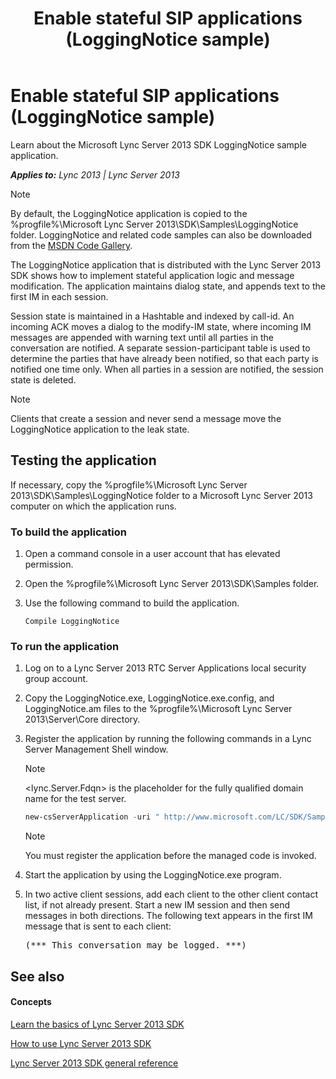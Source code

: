﻿---
title: Enable stateful SIP applications (LoggingNotice sample)
TOCTitle: Enable stateful SIP applications (LoggingNotice sample)
ms:assetid: e37aa355-eed1-445d-9001-ba93ebe019a1
ms:mtpsurl: https://msdn.microsoft.com/en-us/library/Dn439095(v=office.15)
ms:contentKeyID: 57096248
ms.date: 07/24/2014
mtps_version: v=office.15
dev_langs:
- powershell
---

# Enable stateful SIP applications (LoggingNotice sample)

Learn about the Microsoft Lync Server 2013 SDK LoggingNotice sample application.


_**Applies to:** Lync 2013 | Lync Server 2013_


> [!NOTE]
> <P>By default, the LoggingNotice application is copied to the %progfile%\Microsoft Lync Server 2013\SDK\Samples\LoggingNotice folder. LoggingNotice and related code samples can also be downloaded from the <A href="http://code.msdn.microsoft.com/lync-server-2013-enable-eddaa75c">MSDN Code Gallery</A>.</P>



The LoggingNotice application that is distributed with the Lync Server 2013 SDK shows how to implement stateful application logic and message modification. The application maintains dialog state, and appends text to the first IM in each session.

Session state is maintained in a Hashtable and indexed by call-id. An incoming ACK moves a dialog to the modify-IM state, where incoming IM messages are appended with warning text until all parties in the conversation are notified. A separate session-participant table is used to determine the parties that have already been notified, so that each party is notified one time only. When all parties in a session are notified, the session state is deleted.


> [!NOTE]
> <P>Clients that create a session and never send a message move the LoggingNotice application to the leak state.</P>



## Testing the application

If necessary, copy the %progfile%\\Microsoft Lync Server 2013\\SDK\\Samples\\LoggingNotice folder to a Microsoft Lync Server 2013 computer on which the application runs.

### To build the application

1.  Open a command console in a user account that has elevated permission.

2.  Open the %progfile%\\Microsoft Lync Server 2013\\SDK\\Samples folder.

3.  Use the following command to build the application.
    
        Compile LoggingNotice

### To run the application

1.  Log on to a Lync Server 2013 RTC Server Applications local security group account.

2.  Copy the LoggingNotice.exe, LoggingNotice.exe.config, and LoggingNotice.am files to the %progfile%\\Microsoft Lync Server 2013\\Server\\Core directory.

3.  Register the application by running the following commands in a Lync Server Management Shell window.
    

    > [!NOTE]
    > <P>&lt;lync.Server.Fdqn&gt; is the placeholder for the fully qualified domain name for the test server.</P>

    
    ``` powershell
    new-csServerApplication -uri " http://www.microsoft.com/LC/SDK/Samples/LoggingNotice" -identity "service:registrar:<lync.Server.Fdqn>/LoggingNotice" -critical $false -priority 6 -enabled $true
    ```
    

    > [!NOTE]
    > <P>You must register the application before the managed code is invoked.</P>



4.  Start the application by using the LoggingNotice.exe program.

5.  In two active client sessions, add each client to the other client contact list, if not already present. Start a new IM session and then send messages in both directions. The following text appears in the first IM message that is sent to each client:
    
    <pre IsFakePre="true" xmlns="http://www.w3.org/1999/xhtml">(*** This conversation may be logged. ***)</pre>


## See also

#### Concepts

[Learn the basics of Lync Server 2013 SDK](learn-the-basics-of-lync-server-2013-sdk.md)

[How to use Lync Server 2013 SDK](how-to-use-lync-server-2013-sdk.md)

[Lync Server 2013 SDK general reference](lync-server-2013-sdk-general-reference.md)

